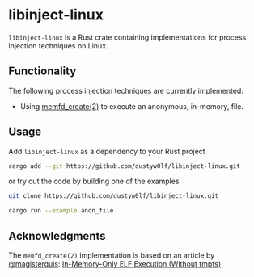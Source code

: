 # libinject-linux

`libinject-linux` is a Rust crate containing implementations for process injection techniques on Linux.

## Functionality
The following process injection techniques are currently implemented:
- Using [memfd_create(2)](https://man7.org/linux/man-pages/man2/memfd_create.2.html) to execute an anonymous, in-memory, file. 

## Usage
Add `libinject-linux` as a dependency to your Rust project
```bash
cargo add --git https://github.com/dustyw0lf/libinject-linux.git
```

or try out the code by building one of the examples
```bash
git clone https://github.com/dustyw0lf/libinject-linux.git
```

```bash
cargo run --example anon_file
```

## Acknowledgments
The `memfd_create(2)` implementation is based on an article by [@magisterquis](https://x.com/magisterquis): [In-Memory-Only ELF Execution (Without tmpfs)](https://magisterquis.github.io/2018/03/31/in-memory-only-elf-execution.html)